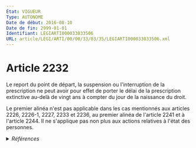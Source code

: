 ```yaml
---
État: VIGUEUR
Type: AUTONOME
Date de début: 2016-08-10
Date de fin: 2999-01-01
Identifiant: LEGIARTI000033033506
URL: article/LEGI/ARTI/00/00/33/03/35/LEGIARTI000033033506.xml
---
```


<h1>Article 2232</h1>

Le report du point de départ, la suspension ou l'interruption de la prescription
ne peut avoir pour effet de porter le délai de la prescription extinctive
au-delà de vingt ans à compter du jour de la naissance du droit.<br />

Le premier alinéa n'est pas applicable dans les cas mentionnés aux articles
2226, 2226-1, 2227, 2233 et 2236, au premier alinéa de l'article 2241 et à
l'article 2244. Il ne s'applique pas non plus aux actions relatives à l'état des
personnes.


<details>
  <summary><em>Références</em></summary>

  <h2>Articles faisant référence à l'article</h2>
  
  <ul>
    <li>
      <a href="https://legal.tricoteuses.fr//redirection/LEGIARTI000019017341?vers=git&vers=legifrance">Code civil - article 2233 AUTONOME VIGUEUR, en vigueur depuis le 2008-06-19</a> CITATION cible
    </li>
    <li>
      <a href="https://legal.tricoteuses.fr//redirection/LEGIARTI000019017349?vers=git&vers=legifrance">Code civil - article 2236 AUTONOME VIGUEUR, en vigueur depuis le 2008-06-19</a> CITATION cible
    </li>
    <li>
      <a href="https://legal.tricoteuses.fr//redirection/LEGIARTI000006447349?vers=git&vers=legifrance">Code civil - article 2227 AUTONOME MODIFIE, en vigueur du 1804-03-21 au 2008-06-19</a> CITATION cible
    </li>
    <li>
      <a href="https://legal.tricoteuses.fr//redirection/LEGIARTI000006447497?vers=git&vers=legifrance">Code civil - article 2241 AUTONOME MODIFIE, en vigueur du 1804-03-21 au 2008-06-19</a> CITATION cible
    </li>
    <li>
      <a href="https://legal.tricoteuses.fr//redirection/LEGIARTI000025033281?vers=git&vers=legifrance">Code civil - article 2244 AUTONOME VIGUEUR, en vigueur depuis le 2012-06-01</a> CITATION cible
    </li>
    <li>
      <a href="https://legal.tricoteuses.fr//redirection/LEGIARTI000006447598?vers=git&vers=legifrance">Code civil - article 2244 AUTONOME MODIFIE, en vigueur du 1804-03-21 au 1986-01-01</a> CITATION cible
    </li>
    <li>
      <a href="https://legal.tricoteuses.fr//redirection/LEGIARTI000006447599?vers=git&vers=legifrance">Code civil - article 2244 AUTONOME MODIFIE, en vigueur du 1986-01-01 au 2008-06-19</a> CITATION cible
    </li>
    <li>
      <a href="https://legal.tricoteuses.fr//redirection/LEGIARTI000019017259?vers=git&vers=legifrance">Code civil - article 2226 AUTONOME VIGUEUR, en vigueur depuis le 2008-06-19</a> CITATION cible
    </li>
    <li>
      <a href="https://legal.tricoteuses.fr//redirection/LEGIARTI000033018696?vers=git&vers=legifrance">LOI n° 2016-1087 du 8 août 2016 pour la reconquête de la biodiversité, de la nature et des paysages - article 4 PARTIELLEMENT_MODIF VIGUEUR, en vigueur depuis le 2016-08-10</a> MODIFIE source
    </li>
    <li>
      <a href="https://legal.tricoteuses.fr//redirection/LEGIARTI000006447415?vers=git&vers=legifrance">Code civil - article 2233 AUTONOME TRANSFERE, en vigueur du 1804-03-21 au 2008-06-19</a> CITATION cible
    </li>
    <li>
      <a href="https://legal.tricoteuses.fr//redirection/LEGIARTI000006447452?vers=git&vers=legifrance">Code civil - article 2236 AUTONOME TRANSFERE, en vigueur du 1804-03-21 au 2008-06-19</a> CITATION cible
    </li>
    <li>
      <a href="https://legal.tricoteuses.fr//redirection/LEGIARTI000019017092?vers=git&vers=legifrance">Code civil - article 2244 AUTONOME MODIFIE, en vigueur du 2008-06-19 au 2012-06-01</a> CITATION cible
    </li>
    <li>
      <a href="https://legal.tricoteuses.fr//redirection/LEGIARTI000019017098?vers=git&vers=legifrance">Code civil - article 2241 AUTONOME VIGUEUR, en vigueur depuis le 2008-06-19</a> CITATION cible
    </li>
    <li>
      <a href="https://legal.tricoteuses.fr//redirection/LEGIARTI000019017108?vers=git&vers=legifrance">Code civil - article 2227 AUTONOME VIGUEUR, en vigueur depuis le 2008-06-19</a> CITATION cible
    </li>
    <li>
      <a href="https://legal.tricoteuses.fr//redirection/LEGIARTI000019017247?vers=git&vers=legifrance">Code civil - article 2226 AUTONOME TRANSFERE, en vigueur du 1804-03-21 au 2008-06-19</a> CITATION cible
    </li>
  </ul>
  
  <h2>Références faites par l'article</h2>
  
  <ul>
    <li>
      1991-07-09 CITATION cible <a href="https://legal.tricoteuses.fr//redirection/LEGIARTI000019017644?vers=git&vers=legifrance">Loi n° 91-650 du 9 juillet 1991 portant réforme des procédures civiles d'exécution - article 3-1 AUTONOME ABROGE, en vigueur du 2008-06-19 au 2012-06-01</a>
    </li>
    <li>
      2014-03-17 CITATION cible <a href="https://legal.tricoteuses.fr//redirection/LEGIARTI000028739878?vers=git&vers=legifrance">LOI n° 2014-344 du 17 mars 2014 relative à la consommation - article 15 PARTIELLEMENT_MODIF VIGUEUR, en vigueur depuis le 2014-03-19</a>
    </li>
    <li>
      2016-08-08 MODIFIE cible <a href="https://legal.tricoteuses.fr//redirection/LEGIARTI000033018696?vers=git&vers=legifrance">LOI n° 2016-1087 du 8 août 2016 pour la reconquête de la biodiversité, de la nature et des paysages - article 4 PARTIELLEMENT_MODIF VIGUEUR, en vigueur depuis le 2016-08-10</a>
    </li>
    <li>
      2999-01-01 CITATION source Code civil - art. 2226
    </li>
    <li>
      2999-01-01 CITATION source <a href="https://legal.tricoteuses.fr//redirection/LEGIARTI000006447349?vers=git&vers=legifrance">Code civil - article 2227 AUTONOME MODIFIE, en vigueur du 1804-03-21 au 2008-06-19</a>
    </li>
    <li>
      2999-01-01 CITATION source <a href="https://legal.tricoteuses.fr//redirection/LEGIARTI000006447415?vers=git&vers=legifrance">Code civil - article 2233 AUTONOME TRANSFERE, en vigueur du 1804-03-21 au 2008-06-19</a>
    </li>
    <li>
      2999-01-01 CITATION source <a href="https://legal.tricoteuses.fr//redirection/LEGIARTI000006447452?vers=git&vers=legifrance">Code civil - article 2236 AUTONOME TRANSFERE, en vigueur du 1804-03-21 au 2008-06-19</a>
    </li>
    <li>
      2999-01-01 CITATION source <a href="https://legal.tricoteuses.fr//redirection/LEGIARTI000006447497?vers=git&vers=legifrance">Code civil - article 2241 AUTONOME MODIFIE, en vigueur du 1804-03-21 au 2008-06-19</a>
    </li>
    <li>
      2999-01-01 CITATION source <a href="https://legal.tricoteuses.fr//redirection/LEGIARTI000006447598?vers=git&vers=legifrance">Code civil - article 2244 AUTONOME MODIFIE, en vigueur du 1804-03-21 au 1986-01-01</a>
    </li>
    <li>
      2999-01-01 CONCORDE source <a href="https://legal.tricoteuses.fr//redirection/LEGIARTI000019017200?vers=git&vers=legifrance">Code civil - article 2262 AUTONOME VIGUEUR, en vigueur depuis le 2008-06-19</a>
    </li>
    <li>
      2999-01-01 CITATION cible <a href="https://legal.tricoteuses.fr//redirection/LEGIARTI000028747715?vers=git&vers=legifrance">Code de la consommation - article L211-15 AUTONOME ABROGE, en vigueur du 2014-03-19 au 2016-07-01</a>
    </li>
    <li>
      2999-01-01 CITATION cible <a href="https://legal.tricoteuses.fr//redirection/LEGIARTI000032226917?vers=git&vers=legifrance">Code de la consommation - article L217-15 AUTONOME MODIFIE, en vigueur du 2016-07-01 au 2021-10-01</a>
    </li>
    <li>
      2999-01-01 CITATION cible <a href="https://legal.tricoteuses.fr//redirection/LEGIARTI000029471785?vers=git&vers=legifrance">Code de la consommation - article R111-1 AUTONOME ABROGE, en vigueur du 2014-09-20 au 2016-07-01</a>
    </li>
    <li>
      2999-01-01 CITATION cible <a href="https://legal.tricoteuses.fr//redirection/LEGIARTI000045987238?vers=git&vers=legifrance">Code de la consommation - article R111-1 AUTONOME VIGUEUR, en vigueur depuis le 2022-10-01</a>
    </li>
    <li>
      2999-01-01 CITATION cible <a href="https://legal.tricoteuses.fr//redirection/LEGIARTI000019017634?vers=git&vers=legifrance">Code de la santé publique - article L1142-28 AUTONOME MODIFIE, en vigueur du 2008-06-19 au 2016-01-28</a>
    </li>
    <li>
      2999-01-01 CITATION cible <a href="https://legal.tricoteuses.fr//redirection/LEGIARTI000025025648?vers=git&vers=legifrance">Code des procédures civiles d'exécution - article L111-4 AUTONOME VIGUEUR, en vigueur depuis le 2012-06-01</a>
    </li>
  </ul>
</details>

